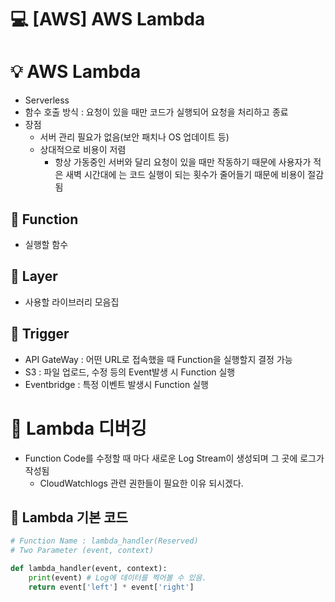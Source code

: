 💻 [AWS] AWS Lambda
=================
# 💡 AWS Lambda
* Serverless
* 함수 호출 방식 : 요청이 있을 때만 코드가 실행되어 요청을 처리하고 종료
* 장점
    * 서버 관리 필요가 없음(보안 패치나 OS 업데이트 등)
    * 상대적으로 비용이 저렴
        * 항상 가동중인 서버와 달리 요청이 있을 때만 작동하기 때문에 사용자가 적은 새벽 시간대에 는 코드 실행이 되는 횟수가 줄어들기 때문에 비용이 절감됨


## 📌 Function
* 실행할 함수

## 📌 Layer
* 사용할 라이브러리 모음집

## 📌 Trigger
* API GateWay : 어떤 URL로 접속했을 때 Function을 실행할지 결정 가능
* S3 : 파일 업로드, 수정 등의 Event발생 시 Function 실행
* Eventbridge : 특정 이벤트 발생시 Function 실행

# 📌 Lambda 디버깅
* Function Code를 수정할 때 마다 새로운 Log Stream이 생성되며 그 곳에 로그가 작성됨
    * CloudWatchlogs 관련 권한들이 필요한 이유 되시겠다.

## 📌 Lambda 기본 코드
```python
# Function Name : lambda_handler(Reserved)
# Two Parameter (event, context)

def lambda_handler(event, context):
    print(event) # Log에 데이터를 찍어볼 수 있음.
    return event['left'] * event['right']
```

